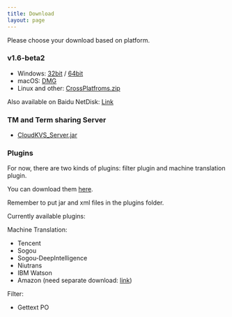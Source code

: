 ```yaml
---
title: Download
layout: page
---
```


Please choose your download based on platform.

### v1.6-beta2

* Windows: [32bit](https://github.com/xulihang/BasicCAT/releases/download/v1.6-beta2/BasicCAT-windows-x86.exe) /  [64bit](https://github.com/xulihang/BasicCAT/releases/download/v1.6-beta2/BasicCAT-windows-x64.exe)
* macOS:  [DMG](https://github.com/xulihang/BasicCAT/releases/download/v1.6-beta2/BasicCAT_mac.dmg)
* Linux and other:  [CrossPlatfroms.zip](https://github.com/xulihang/BasicCAT/releases/download/v1.6-beta2/BasicCAT-crossplatforms.zip)

Also available on Baidu NetDisk: [Link](https://pan.baidu.com/s/1HmD4pJ9hIYyK9bnqINtoFQ)


### TM and Term sharing Server

*  [CloudKVS_Server.jar](https://github.com/xulihang/BasicCAT/releases/download/v1.2-beta2/CloudKVS_Server.jar)


### Plugins

For now, there are two kinds of plugins: filter plugin and machine translation plugin.

You can download them [here](https://github.com/xulihang/BasicCAT/releases/download/plugins/all_plugins.zip).

Remember to put jar and xml files in the plugins folder.

Currently available plugins:

Machine Translation:

* Tencent 
* Sogou
* Sogou-DeepIntelligence
* Niutrans
* IBM Watson
* Amazon (need separate download: [link](https://github.com/xulihang/BasicCAT/releases/download/plugins/amazon.zip))


Filter:

* Gettext PO

